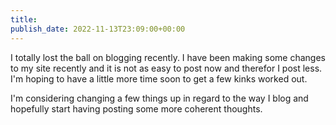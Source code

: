```yaml
---
title: 
publish_date: 2022-11-13T23:09:00+00:00
---
```


I totally lost the ball on blogging recently. I have been making some changes to my site recently and it is not as easy to post now and therefor I post less. I'm hoping to have a little more time soon to get a few kinks worked out.

I'm considering changing a few things up in regard to the way I blog and hopefully start having posting some more coherent thoughts.
